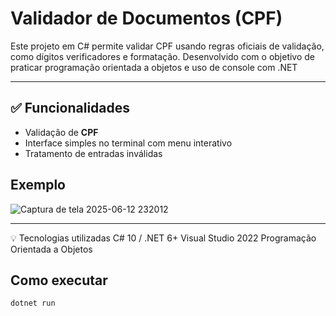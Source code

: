 # Validador de Documentos (CPF)

Este projeto em C# permite validar CPF usando regras oficiais de validação, como dígitos verificadores e formatação. Desenvolvido com o objetivo de praticar programação orientada a objetos e uso de console com .NET

---

## ✅ Funcionalidades

- Validação de **CPF**
- Interface simples no terminal com menu interativo
- Tratamento de entradas inválidas

## Exemplo

![Captura de tela 2025-06-12 232012](https://github.com/user-attachments/assets/2456cc20-092a-4897-8fa8-febeb12a810c)


---

💡 Tecnologias utilizadas
C# 10 / .NET 6+
Visual Studio 2022
Programação Orientada a Objetos


## Como executar

```bash
dotnet run
